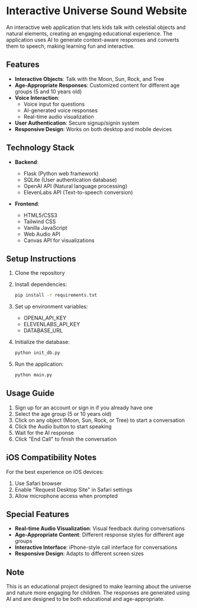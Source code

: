 # Interactive Universe Sound Website

An interactive web application that lets kids talk with celestial objects and natural elements, creating an engaging educational experience. The application uses AI to generate context-aware responses and converts them to speech, making learning fun and interactive.

## Features

- **Interactive Objects**: Talk with the Moon, Sun, Rock, and Tree
- **Age-Appropriate Responses**: Customized content for different age groups (5 and 10 years old)
- **Voice Interaction**: 
  - Voice input for questions
  - AI-generated voice responses
  - Real-time audio visualization
- **User Authentication**: Secure signup/signin system
- **Responsive Design**: Works on both desktop and mobile devices

## Technology Stack

- **Backend**: 
  - Flask (Python web framework)
  - SQLite (User authentication database)
  - OpenAI API (Natural language processing)
  - ElevenLabs API (Text-to-speech conversion)

- **Frontend**:
  - HTML5/CSS3
  - Tailwind CSS
  - Vanilla JavaScript
  - Web Audio API
  - Canvas API for visualizations

## Setup Instructions

1. Clone the repository
2. Install dependencies:
   ```bash
   pip install -r requirements.txt
   ```

3. Set up environment variables:
   - OPENAI_API_KEY
   - ELEVENLABS_API_KEY
   - DATABASE_URL

4. Initialize the database:
   ```bash
   python init_db.py
   ```

5. Run the application:
   ```bash
   python main.py
   ```

## Usage Guide

1. Sign up for an account or sign in if you already have one
2. Select the age group (5 or 10 years old)
3. Click on any object (Moon, Sun, Rock, or Tree) to start a conversation
4. Click the Audio button to start speaking
5. Wait for the AI response
6. Click "End Call" to finish the conversation

## iOS Compatibility Notes

For the best experience on iOS devices:
1. Use Safari browser
2. Enable "Request Desktop Site" in Safari settings
3. Allow microphone access when prompted

## Special Features

- **Real-time Audio Visualization**: Visual feedback during conversations
- **Age-Appropriate Content**: Different response styles for different age groups
- **Interactive Interface**: iPhone-style call interface for conversations
- **Responsive Design**: Adapts to different screen sizes

## Note

This is an educational project designed to make learning about the universe and nature more engaging for children. The responses are generated using AI and are designed to be both educational and age-appropriate.
